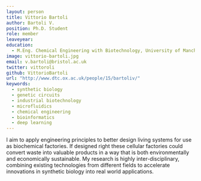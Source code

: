 ```yaml
---
layout: person
title: Vittorio Bartoli
author: Bartoli V.
position: Ph.D. Student
role: member
leaveyear: 
education:
  - M.Eng. Chemical Engineering with Biotechnology, University of Manchester, 2014
image: vittorio-bartoli.jpg
email: v.bartoli@bristol.ac.uk
twitter: vittoroli
github: VittorioBartoli
url: "http://www.dtc.ox.ac.uk/people/15/bartoliv/"
keywords:
  - synthetic biology
  - genetic circuits
  - industrial biotechnology
  - microfluidics 
  - chemical engineering
  - bioinformatics
  - deep learning 
---
```

I aim to apply engineering principles to better design living systems for use as biochemical factories. If designed right these cellular factories could convert waste into valuable products in a way that is both environmentally and economically sustainable. My research is highly inter-disciplinary, combining existing technologies from different fields to accelerate innovations in synthetic biology into real world applications.
